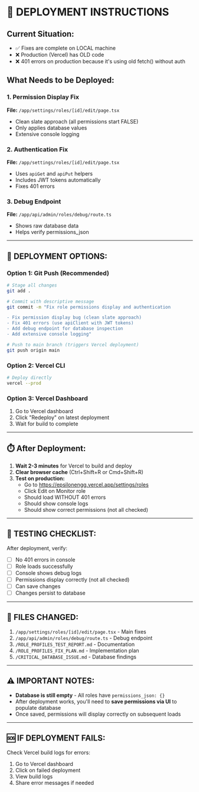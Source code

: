 # 🚀 DEPLOYMENT INSTRUCTIONS

## Current Situation:
- ✅ Fixes are complete on LOCAL machine
- ❌ Production (Vercel) has OLD code
- ❌ 401 errors on production because it's using old fetch() without auth

## What Needs to be Deployed:

### 1. Permission Display Fix
**File:** `/app/settings/roles/[id]/edit/page.tsx`
- Clean slate approach (all permissions start FALSE)
- Only applies database values
- Extensive console logging

### 2. Authentication Fix
**File:** `/app/settings/roles/[id]/edit/page.tsx`
- Uses `apiGet` and `apiPut` helpers
- Includes JWT tokens automatically
- Fixes 401 errors

### 3. Debug Endpoint
**File:** `/app/api/admin/roles/debug/route.ts`
- Shows raw database data
- Helps verify permissions_json

---

## 🔧 DEPLOYMENT OPTIONS:

### Option 1: Git Push (Recommended)
```bash
# Stage all changes
git add .

# Commit with descriptive message
git commit -m "Fix role permissions display and authentication

- Fix permission display bug (clean slate approach)
- Fix 401 errors (use apiClient with JWT tokens)  
- Add debug endpoint for database inspection
- Add extensive console logging"

# Push to main branch (triggers Vercel deployment)
git push origin main
```

### Option 2: Vercel CLI
```bash
# Deploy directly
vercel --prod
```

### Option 3: Vercel Dashboard
1. Go to Vercel dashboard
2. Click "Redeploy" on latest deployment
3. Wait for build to complete

---

## ⏱️ After Deployment:

1. **Wait 2-3 minutes** for Vercel to build and deploy
2. **Clear browser cache** (Ctrl+Shift+R or Cmd+Shift+R)
3. **Test on production:**
   - Go to https://epsilonengg.vercel.app/settings/roles
   - Click Edit on Monitor role
   - Should load WITHOUT 401 errors
   - Should show console logs
   - Should show correct permissions (not all checked)

---

## 🧪 TESTING CHECKLIST:

After deployment, verify:
- [ ] No 401 errors in console
- [ ] Role loads successfully
- [ ] Console shows debug logs
- [ ] Permissions display correctly (not all checked)
- [ ] Can save changes
- [ ] Changes persist to database

---

## 📝 FILES CHANGED:

1. `/app/settings/roles/[id]/edit/page.tsx` - Main fixes
2. `/app/api/admin/roles/debug/route.ts` - Debug endpoint
3. `/ROLE_PROFILES_TEST_REPORT.md` - Documentation
4. `/ROLE_PROFILES_FIX_PLAN.md` - Implementation plan
5. `/CRITICAL_DATABASE_ISSUE.md` - Database findings

---

## ⚠️ IMPORTANT NOTES:

- **Database is still empty** - All roles have `permissions_json: {}`
- After deployment works, you'll need to **save permissions via UI** to populate database
- Once saved, permissions will display correctly on subsequent loads

---

## 🆘 IF DEPLOYMENT FAILS:

Check Vercel build logs for errors:
1. Go to Vercel dashboard
2. Click on failed deployment
3. View build logs
4. Share error messages if needed
